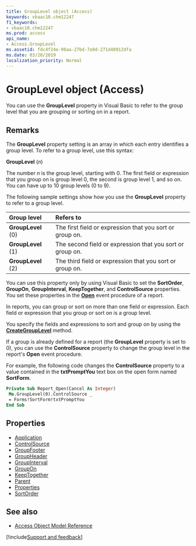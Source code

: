```yaml
---
title: GroupLevel object (Access)
keywords: vbaac10.chm12247
f1_keywords:
- vbaac10.chm12247
ms.prod: access
api_name:
- Access.GroupLevel
ms.assetid: fdc4f24e-98aa-27bd-7a9d-271d48912dfa
ms.date: 03/20/2019
localization_priority: Normal
---
```



# GroupLevel object (Access)

You can use the **GroupLevel** property in Visual Basic to refer to the group level that you are grouping or sorting on in a report.


## Remarks

The **GroupLevel** property setting is an array in which each entry identifies a group level. To refer to a group level, use this syntax:

**GroupLevel** (_n_)

The number _n_ is the group level, starting with 0. The first field or expression that you group on is group level 0, the second is group level 1, and so on. You can have up to 10 group levels (0 to 9).

The following sample settings show how you use the **GroupLevel** property to refer to a group level.

|Group level|Refers to|
|:-----|:-----|
|**GroupLevel** (0)|The first field or expression that you sort or group on.|
|**GroupLevel** (1)|The second field or expression that you sort or group on.|
|**GroupLevel** (2)|The third field or expression that you sort or group on.|

You can use this property only by using Visual Basic to set the **SortOrder**, **GroupOn**, **GroupInterval**, **KeepTogether**, and **ControlSource** properties. You set these properties in the **[Open](access.report.open.md)** event procedure of a report.

In reports, you can group or sort on more than one field or expression. Each field or expression that you group or sort on is a group level.

You specify the fields and expressions to sort and group on by using the **[CreateGroupLevel](access.application.creategrouplevel.md)** method.

If a group is already defined for a report (the **GroupLevel** property is set to 0), you can use the **ControlSource** property to change the group level in the report's **Open** event procedure. 

For example, the following code changes the **ControlSource** property to a value contained in the **txtPromptYou** text box on the open form named **SortForm**.

```vb
Private Sub Report_Open(Cancel As Integer) 
 Me.GroupLevel(0).ControlSource _ 
 = Forms!SortForm!txtPromptYou 
End Sub
```


## Properties

- [Application](Access.GroupLevel.Application.md)
- [ControlSource](Access.GroupLevel.ControlSource.md)
- [GroupFooter](Access.GroupLevel.GroupFooter.md)
- [GroupHeader](Access.GroupLevel.GroupHeader.md)
- [GroupInterval](Access.GroupLevel.GroupInterval.md)
- [GroupOn](Access.GroupLevel.GroupOn.md)
- [KeepTogether](Access.GroupLevel.KeepTogether.md)
- [Parent](Access.GroupLevel.Parent.md)
- [Properties](Access.GroupLevel.Properties.md)
- [SortOrder](Access.GroupLevel.SortOrder.md)

## See also

- [Access Object Model Reference](overview/Access/object-model.md)


[!include[Support and feedback](~/includes/feedback-boilerplate.md)]